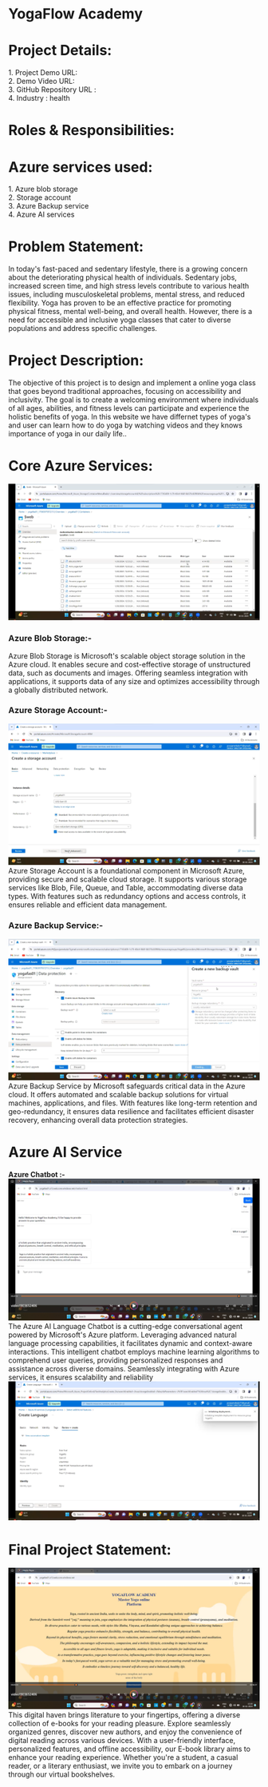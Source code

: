 

<h1> YogaFlow Academy</h1>
<h1>Project Details:</h1>
1.	Project Demo URL:<br>
2.	Demo Video URL: <br>
3.	GitHub Repository URL :<br>
4.	Industry : health<br>

<h1>Roles & Responsibilities:</h1>


 <h1>Azure services used:</h1>
1.	Azure blob storage<br>
2.	Storage account<br>
3.	Azure Backup service<br>
4.	Azure AI services<br>

<h1>Problem Statement:</h1>
In today's fast-paced and sedentary lifestyle, there is a growing concern about the deteriorating physical health of individuals. Sedentary jobs, increased screen time, and high stress levels contribute to various health issues, including musculoskeletal problems, mental stress, and reduced flexibility. Yoga has proven to be an effective practice for promoting physical fitness, mental well-being, and overall health. However, there is a need for accessible and inclusive yoga classes that cater to diverse populations and address specific challenges.

<h1>Project Description:</h1>
The objective of this project is to design and implement a online yoga class that goes beyond traditional approaches, focusing on accessibility and inclusivity. The goal is to create a welcoming environment where individuals of all ages, abilities, and fitness levels can participate and experience the holistic benefits of yoga.
In this website we have differnet types of yoga's and user can learn how to do yoga by watching videos and they knows importance of yoga in our daily life..



<h1>Core Azure Services:</h1>
<img src="https://github.com/MekalaPooja9933/YogaFlow-Academy-Azure/blob/main/blobstorage2.png?raw=true">
<h3><b>Azure Blob Storage:-</b></h3> Azure Blob Storage is Microsoft's scalable object storage solution in the Azure cloud. It enables secure and cost-effective storage of unstructured data, such as documents and images. Offering seamless integration with applications, it supports data of any size and optimizes accessibility through a globally distributed network. 
<h3><b>Azure Storage Account:-</b></h3>
<img src="https://github.com/MekalaPooja9933/YogaFlow-Academy-Azure/blob/main/storage%20account2.png?raw=true">
Azure Storage Account is a foundational component in Microsoft Azure, providing secure and scalable cloud storage. It supports various storage services like Blob, File, Queue, and Table, accommodating diverse data types. With features such as redundancy options and access controls, it ensures reliable and efficient data management.
 <h3><b>Azure Backup Service:-</b></h3>
 <img src="https://github.com/MekalaPooja9933/YogaFlow-Academy-Azure/blob/main/backup%20services.png?raw=true">
 Azure Backup Service by Microsoft safeguards critical data in the Azure cloud. It offers automated and scalable backup solutions for virtual machines, applications, and files. With features like long-term retention and geo-redundancy, it ensures data resilience and facilitates efficient disaster recovery, enhancing overall data protection strategies.

 

<h1>Azure AI Service</h1>
<b>Azure Chatbot :-</b>
<img src="https://github.com/MekalaPooja9933/YogaFlow-Academy-Azure/blob/main/Q&A.png?raw=true">
The Azure AI Language Chatbot is a cutting-edge conversational agent powered by Microsoft's Azure platform. Leveraging advanced natural language processing capabilities, it facilitates dynamic and context-aware interactions. This intelligent chatbot employs machine learning algorithms to comprehend user queries, providing personalized responses and assistance across diverse domains. Seamlessly integrating with Azure services, it ensures scalability and reliability
<img src="https://github.com/MekalaPooja9933/YogaFlow-Academy-Azure/blob/main/Language2.png?raw=true">



<h1>Final Project Statement:</h1>
<img src=https://github.com/MekalaPooja9933/YogaFlow-Academy-Azure/blob/main/index%20page.png?raw=true">
This digital haven brings literature to your fingertips, offering a diverse collection of e-books for your reading pleasure. Explore seamlessly organized genres, discover new authors, and enjoy the convenience of digital reading across various devices. With a user-friendly interface, personalized features, and offline accessibility, our E-book library aims to enhance your reading experience. Whether you're a student, a casual reader, or a literary enthusiast, we invite you to embark on a journey through our virtual bookshelves.
